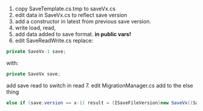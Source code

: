 1. copy SaveTemplate.cs.tmp to saveVx.cs
2. edit data in SaveVx.cs to reflect save version
3. add a constructor in latest from previous save version.
4. write load, read,
5. add data added to save format. __in public vars!__
6. edit SaveReadWrite.cs
replace:
```cs
private SaveVx-1 save;
```
with:
```cs
private SaveVx save;
```
add save read to switch in read
7. edit MigrationManager.cs
add to the else thing
```cs
else if (save.version == x-1) result = (ISaveFileVersion)new SaveVx((SaveVx-1)save);
```